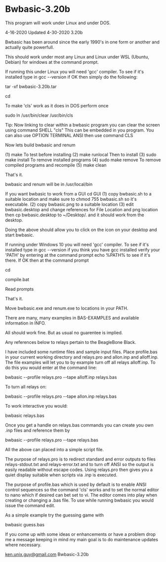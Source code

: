 # Bwbasic-3.20b

This program will work under Linux and under DOS.

4-16-2020  Updated 4-30-2020 3.20b

Bwbasic has been around since the early 1990's
in one form or another and actually quite powerfull.

This should work under most any Linux and Linux under
WSL (Ubuntu, Debian) for windows at the command prompt.

If running this under Linux you will need 'gcc' compiler.
To see if it's installed type in  gcc --version  if OK
then simply do the following:

tar -xf bwbasic-3.20b.tar

cd <here>

To make 'cls' work as it does in DOS perform once

sudo ln /usr/bin/clear /usr/bin/cls

Tip: Now linking to clear within a bwbasic program you
     can clear the screen using command  SHELL "cls"
     This can be embedded in you program. You can also
     use OPTION TERMINAL ANSI  then use command CLS

Now lets build bwbasic and renum

(1) make
To test before installing (2) make runlocal
Then to install (3) sudo make install
To remove installed programs (4) sudo make remove
To remove compiled programs and recompile (5) make clean

That's it.

bwbasic and renum will be in /usr/local/bin

If you want bwbasic to work from a GUI cd GUI
(1) copy bwbasic.sh to a suitable location
    and make sure to  chmod 755 bwbasic.sh
    so it's executable.
(2) copy bwbasic.png to a suitable location
(3) edit bwbasic.desktop and change references
    for File Location and png location then
    cp bwbasic.desktop to ~/Desktop/.
    and it should work from the desktop.

Doing the above should allow you to click on the icon
on your desktop and start bwbasic.

If running under Windows 10 you will need 'gcc' compiler.
To see if it's installed type in  gcc --version  if you
think you have gcc installed verify your 'PATH' by entering
at the command prompt  echo %PATH% to see if it's there.
If OK then at the command prompt

cd <here>

compile.bat

Read prompts

That's it.

Move bwbasic.exe and renum.exe to locations in your PATH.

There are many, many examples in BAS-EXAMPLES and
available information in INFO.

All should work fine. But as usual no guarentee is implied.

Any references below to relays pertain to the BeagleBone Black.

I have included some runtime files and sample input files.
Place profile.bas in your current working directory and
relays.pro and allon.inp and alloff.inp. The file examples
will let you to by example turn off all relays alloff.inp.
To do this you would enter at the command line:

bwbasic --profile relays.pro --tape alloff.inp relays.bas

To turn all relays on:

bwbasic --profile relays.pro --tape allon.inp relays.bas

To work interactive you would:

bwbasic relays.bas

Once you get a handle on relays.bas commands you can
create you own .inp files and reference them by

bwbasic --profile relays.pro --tape <your file.inp> relays.bas

All the above can placed into a simple script file.

The purpose of relays.pro is to redirect standard and error
outputs to files relays-stdout.txt and relays-error.txt and
to turn off ANSI so the output is easily readable without
escape codes. Using relays.pro then gives you a quiet display
suitable when scripts via .inp is executed.

The purpose of profile.bas which is used by default is to
enable ANSI control sequences so the command 'cls' works
and to set the normal editor to nano which if desired can
bet set to vi. The editor comes into play when creating
or changing a .bas file. To use while running bwbasic you
would issue the command edit.

As a simple example try the guessing game with

bwbasic guess.bas

If you come up with some ideas or enhancements or have a
problem drop me a message keeping in mind my main goal
is to do maintenance updates where necessary.

ken.unix.guy@gmail.com
Bwbasic-3.20b
